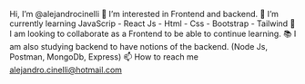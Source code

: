Hi, I’m @alejandrocinelli
👀 I’m interested in Frontend and backend. 
🌱 I’m currently learning JavaScrip - React Js - Html - Css - Bootstrap - Tailwind
💞️ I am looking to collaborate as a Frontend to be able to continue learning. 
📚 I am also studying backend to have notions of the backend. (Node Js, Postman, MongoDb, Express)
📫 How to reach me alejandro.cinelli@hotmail.com

<!---
alejandrocinelli/alejandrocinelli is a ✨ special ✨ repository because its `README.md` (this file) appears on your GitHub profile.
You can click the Preview link to take a look at your changes.
--->
